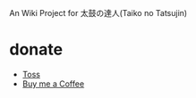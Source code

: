 An Wiki Project for 太鼓の達人(Taiko no Tatsujin)

# donate
- [Toss](https://toss.me/hotsixman)
- [Buy me a Coffee](https://buymeacoffee.com/hotsixman)
